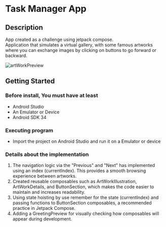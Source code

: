 # Task Manager App

## Description

App created as a challenge using jetpack compose.  
Application that simulates a virtual gallery, with some famous artworks  
where you can exchange images by clicking on buttons to go forward or backward.

![artWorkPreview](https://github.com/EdilsonDiasAlves/ArtGallery/assets/5980465/31f7169d-ee6b-4993-b3c9-ef9dc42b34aa)

## Getting Started

### Before install, You must have at least

* Android Studio
* An Emulator or Device
* Android SDK 34

### Executing program

* Import the project on Android Studio and run it on a Emulator or device

### Details about the implementation

1. The navigation logic via the "Previous" and "Next" has implemented using an index (currentIndex). This provides a smooth browsing experience between artworks.  
2. Created reusable composables such as ArtWorkIllustration, ArtWorkDetails, and ButtonSection, which makes the code easier to maintain and increases readability.  
3. Using state hoisting by use remember for the state (currentIndex) and passing functions to ButtonSection composables, a recommended practice in Jetpack Compose.
4. Adding a GreetingPreview for visually checking how composables will appear during development.


